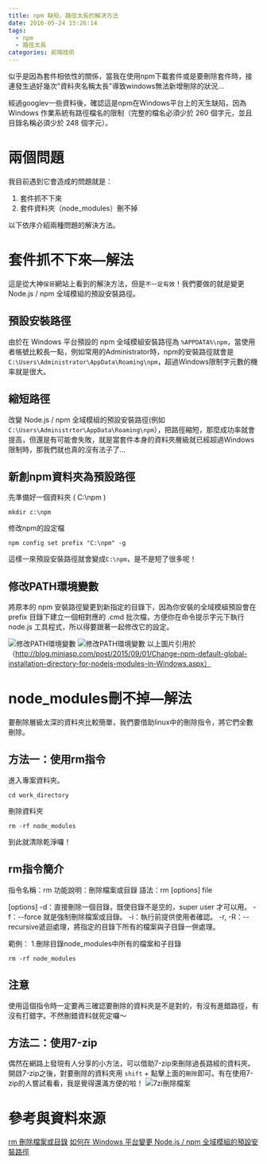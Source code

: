 ```yaml
---
title: npm 缺陷，路徑太長的解決方法
date: 2016-05-24 15:26:14
tags:
  - npm
  - 路徑太長
categories: 前端技術
---
```

似乎是因為套件相依性的關係，當我在使用npm下載套件或是要刪除套件時，接連發生過好幾次"資料夾名稱太長"導致windows無法新增刪除的狀況...
<!--more-->
經過googlev一些資料後，確認這是npm在Windows平台上的天生缺陷，因為 Windows 作業系統有路徑檔名的限制（完整的檔名必須少於 260 個字元，並且目錄名稱必須少於 248 個字元）。
# 兩個問題
我目前遇到它會造成的問題就是：
1. 套件抓不下來
2. 套件資料夾（node_modules）刪不掉

以下依序介紹兩種問題的解決方法。
# 套件抓不下來—解法
這是從大神`保哥`網站上看到的解決方法，但是`不一定有效`！我們要做的就是變更 Node.js / npm 全域模組的預設安裝路徑。
## 預設安裝路徑
由於在 Windows 平台預設的 npm 全域模組安裝路徑為 `%APPDATA%\npm`，當使用者帳號比較長一點，例如常用的Administrator時，npm的安裝路徑就會是 `C:\Users\Administrator\AppData\Roaming\npm`，超過Windows限制字元數的機率就是很大。
## 縮短路徑
改變 Node.js / npm 全域模組的預設安裝路徑(例如 `C:\Users\Administrtor\AppData\Roaming\npm`），把路徑縮短，那麼成功率就會提高，但還是有可能會失敗，就是當套件本身的資料夾層級就已經超過Windows限制時，那我們就也真的沒有法子了...
## 新創npm資料夾為預設路徑
先準備好一個資料夾 ( C:\npm )
```
mkdir c:\npm
```
修改npm的設定檔
```
npm config set prefix "C:\npm" -g
```
這樣一來預設安裝路徑就會變成`C:\npm`，是不是短了很多呢！
## 修改PATH環境變數
將原本的 npm 安裝路徑變更到新指定的目錄下，因為你安裝的全域模組預設會在 prefix 目錄下建立一個相對應的 .cmd 批次檔，方便你在命令提示字元下執行 node.js 工具程式，所以得要跟著一起修改它的設定。

![修改PATH環境變數](/images/npm_too_long/PATH1.png)
![修改PATH環境變數](/images/npm_too_long/PATH2.png)
以上圖片引用於（http://blog.miniasp.com/post/2015/09/01/Change-npm-default-global-installation-directory-for-nodejs-modules-in-Windows.aspx）

# node_modules刪不掉—解法
要刪除層級太深的資料夾比較簡單，我們要借助linux中的刪除指令，將它們全數刪除。
## 方法一：使用rm指令
進入專案資料夾。
```
cd work_directory
```
刪除資料夾
```
rm -rf node_modules
```
到此就清除乾淨囉！
## rm指令簡介
指令名稱：rm
功能說明：刪除檔案或目錄
語法：rm [options] file

[options]
-d：直接刪除一個目錄，既使目錄不是空的，super user 才可以用。
-f：--force 就是強制刪除檔案或目錄。
-i：執行前提供使用者確認。
-r, -R：--recursive遞迴處理，將指定的目錄下所有的檔案與子目錄一併處理。

範例：
1.刪除目錄node_modules中所有的檔案和子目錄
```
rm -rf node_modules
```
## 注意
使用這個指令時一定要再三確認要刪除的資料夾是不是對的，有沒有進錯路徑，有沒有打錯字。不然刪錯資料就死定囉～
## 方法二：使用7-zip
偶然在網路上發現有人分享的小方法，可以借助7-zip來刪除過長路經的資料夾。開啟7-zip之後，對要刪除的資料夾用 `shift` + 點擊上面的`刪除`即可。有在使用7-zip的人嘗試看看，我是覺得還滿方便的啦！
![7zi刪除檔案](/images/npm_too_long/7zip.png)
# 參考與資料來源
[rm 刪除檔案或目錄](http://blog.xuite.net/altohorn/linux/17259898-rm+%E5%88%AA%E9%99%A4%E6%AA%94%E6%A1%88%E6%88%96%E7%9B%AE%E9%8C%84)
[如何在 Windows 平台變更 Node.js / npm 全域模組的預設安裝路徑](http://blog.miniasp.com/post/2015/09/01/Change-npm-default-global-installation-directory-for-nodejs-modules-in-Windows.aspx)
